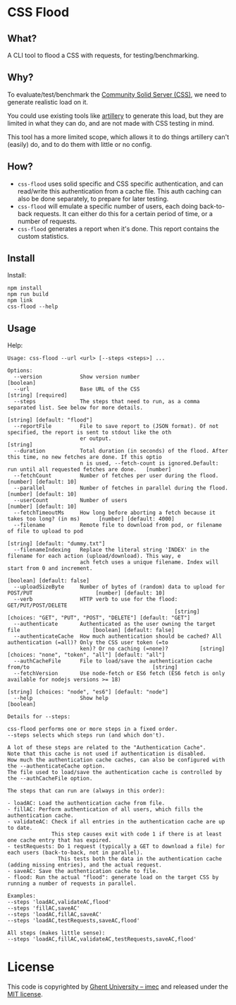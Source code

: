 # CSS Flood

## What?

A CLI tool to flood a CSS with requests, for testing/benchmarking.

## Why?

To evaluate/test/benchmark the [Community Solid Server (CSS)](https://github.com/CommunitySolidServer/CommunitySolidServer), we need to generate realistic load on it.

You could use existing tools like [artillery](https://www.artillery.io/) to generate this load, but they are limited in what they can do, and are not made with CSS testing in mind.

This tool has a more limited scope, which allows it to do things artillery can't (easily) do, and to do them with little or no config.

## How?

- `css-flood` uses solid specific and CSS specific authentication, and can read/write this authentication from a cache file. This auth caching can also be done separately, to prepare for later testing.
- `css-flood` will emulate a specific number of users, each doing back-to-back requests. It can either do this for a certain period of time, or a number of requests.
- `css-flood` generates a report when it's done. This report contains the custom statistics.

## Install

Install:

```
npm install
npm run build
npm link
css-flood --help
```

## Usage

Help:

```
Usage: css-flood --url <url> [--steps <steps>] ...

Options:
  --version            Show version number                                                                     [boolean]
  --url                Base URL of the CSS                                                           [string] [required]
  --steps              The steps that need to run, as a comma separated list. See below for more details.
                                                                                             [string] [default: "flood"]
  --reportFile         File to save report to (JSON format). Of not specified, the report is sent to stdout like the oth
                       er output.                                                                               [string]
  --duration           Total duration (in seconds) of the flood. After this time, no new fetches are done. If this optio
                       n is used, --fetch-count is ignored.Default: run until all requested fetches are done.   [number]
  --fetchCount         Number of fetches per user during the flood.                               [number] [default: 10]
  --parallel           Number of fetches in parallel during the flood.                            [number] [default: 10]
  --userCount          Number of users                                                            [number] [default: 10]
  --fetchTimeoutMs     How long before aborting a fetch because it takes too long? (in ms)      [number] [default: 4000]
  --filename           Remote file to download from pod, or filename of file to upload to pod
                                                                                         [string] [default: "dummy.txt"]
  --filenameIndexing   Replace the literal string 'INDEX' in the filename for each action (upload/download). This way, e
                       ach fetch uses a unique filename. Index will start from 0 and increment.
                                                                                              [boolean] [default: false]
  --uploadSizeByte     Number of bytes of (random) data to upload for POST/PUT                    [number] [default: 10]
  --verb               HTTP verb to use for the flood: GET/PUT/POST/DELETE
                                                     [string] [choices: "GET", "PUT", "POST", "DELETE"] [default: "GET"]
  --authenticate       Authenticated as the user owning the target file                       [boolean] [default: false]
  --authenticateCache  How much authentication should be cached? All authentication (=all)? Only the CSS user token (=to
                       ken)? Or no caching (=none)?          [string] [choices: "none", "token", "all"] [default: "all"]
  --authCacheFile      File to load/save the authentication cache from/to                                       [string]
  --fetchVersion       Use node-fetch or ES6 fetch (ES6 fetch is only available for nodejs versions >= 18)
                                                                     [string] [choices: "node", "es6"] [default: "node"]
  --help               Show help                                                                               [boolean]

Details for --steps:

css-flood performs one or more steps in a fixed order.
--steps selects which steps run (and which don't).

A lot of these steps are related to the "Authentication Cache".
Note that this cache is not used if authentication is disabled.
How much the authentication cache caches, can also be configured with the --authenticateCache option.
The file used to load/save the authentication cache is controlled by the --authCacheFile option.

The steps that can run are (always in this order):

- loadAC: Load the authentication cache from file.
- fillAC: Perform authentication of all users, which fills the authentication cache.
- validateAC: Check if all entries in the authentication cache are up to date.
              This step causes exit with code 1 if there is at least one cache entry that has expired.
- testRequests: Do 1 request (typically a GET to download a file) for each users (back-to-back, not in parallel).
                This tests both the data in the authentication cache (adding missing entries), and the actual request.
- saveAC: Save the authentication cache to file.
- flood: Run the actual "flood": generate load on the target CSS by running a number of requests in parallel.

Examples:
--steps 'loadAC,validateAC,flood'
--steps 'fillAC,saveAC'
--steps 'loadAC,fillAC,saveAC'
--steps 'loadAC,testRequests,saveAC,flood'

All steps (makes little sense):
--steps 'loadAC,fillAC,validateAC,testRequests,saveAC,flood'

```

# License

This code is copyrighted by [Ghent University – imec](http://idlab.ugent.be/) and released under the [MIT license](http://opensource.org/licenses/MIT).
